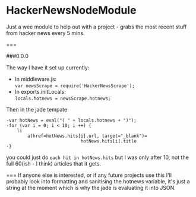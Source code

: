 HackerNewsNodeModule
====================

Just a wee module to help out with a project - grabs the most recent stuff from hacker news every 5 mins.

===

###0.0.0

The way I have it set up currently:

 * In middleware.js:  
`var newsScrape = require('HackerNewsScrape');`   
 * In exports.initLocals:  
`locals.hotnews = newsScrape.hotnews;`

Then in the jade tempate

```
-var hotNews = eval("( " + locals.hotnews + ")");
-for (var i = 0; i < 10; i ++) {
	li
		a(href=hotNews.hits[i].url, target="_blank")= 
							hotNews.hits[i].title
-}
```
you could just do `each hit in hotNews.hits` but I was only after 10, not the full 60(ish - I think) articles that it gets. 

===
If anyone else is interested, or if any future projects use this I'll probably look into formatting and sanitising the hotnews variable, it's just a string at the moment which is why the jade is evaluating it into JSON.